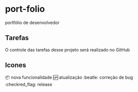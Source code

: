 # port-folio
portfólio de desenvolvedor

## Tarefas
O controle das tarefas desse projeto será realizado no GitHub

## Icones
:package: nova funcionalidade
:up: atualização
:beatle: correção de bug
:checkred_flag: release